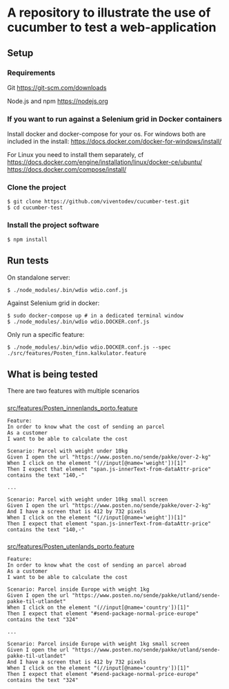 # A repository to illustrate the use of cucumber to test a web-application

## Setup

### Requirements
Git
https://git-scm.com/downloads

Node.js and npm
https://nodejs.org
### If you want to run against a Selenium grid in Docker containers
Install docker and docker-compose for your os.
For windows both are included in the install:
https://docs.docker.com/docker-for-windows/install/

For Linux you need to install them separately, cf
https://docs.docker.com/engine/installation/linux/docker-ce/ubuntu/
https://docs.docker.com/compose/install/
### Clone the project
``` Shell
$ git clone https://github.com/viventodev/cucumber-test.git
$ cd cucumber-test
```
### Install the project software
``` Shell
$ npm install
```
## Run tests
On standalone server:
``` Shell
$ ./node_modules/.bin/wdio wdio.conf.js
```
Against Selenium grid in docker:
``` Shell
$ sudo docker-compose up # in a dedicated terminal window
$ ./node_modules/.bin/wdio wdio.DOCKER.conf.js
```
Only run a specific feature:
``` Shell
$ ./node_modules/.bin/wdio wdio.DOCKER.conf.js --spec ./src/features/Posten_finn.kalkulator.feature
```

## What is being tested
There are two features with multiple scenarios
###
[src/features/Posten_innenlands_porto.feature](src/features/Posten_innenlands_porto.feature)
``` gherkin
Feature:
In order to know what the cost of sending an parcel
As a customer
I want to be able to calculate the cost

Scenario: Parcel with weight under 10kg
Given I open the url "https://www.posten.no/sende/pakke/over-2-kg"
When I click on the element "(//input[@name='weight'])[1]"
Then I expect that element "span.js-innerText-from-dataAttr-price" contains the text "140,-"

...

Scenario: Parcel with weight under 10kg small screen
Given I open the url "https://www.posten.no/sende/pakke/over-2-kg"
And I have a screen that is 412 by 732 pixels
When I click on the element "(//input[@name='weight'])[1]"
Then I expect that element "span.js-innerText-from-dataAttr-price" contains the text "140,-"

```
###
[src/features/Posten_utenlands_porto.feature](src/features/Posten_utenlands_porto.feature)
```gherkin
Feature:
In order to know what the cost of sending an parcel abroad
As a customer
I want to be able to calculate the cost

Scenario: Parcel inside Europe with weight 1kg
Given I open the url "https://www.posten.no/sende/pakke/utland/sende-pakke-til-utlandet"
When I click on the element "(//input[@name='country'])[1]"
Then I expect that element "#send-package-normal-price-europe" contains the text "324"

...

Scenario: Parcel inside Europe with weight 1kg small screen
Given I open the url "https://www.posten.no/sende/pakke/utland/sende-pakke-til-utlandet"
And I have a screen that is 412 by 732 pixels
When I click on the element "(//input[@name='country'])[1]"
Then I expect that element "#send-package-normal-price-europe" contains the text "324"
```
